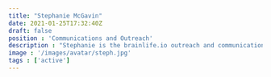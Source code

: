 ```yaml
---
title: "Stephanie McGavin"
date: 2021-01-25T17:32:40Z
draft: false
position : 'Communications and Outreach'
description : "Stephanie is the brainlife.io outreach and communications manager. She develops content for brainlife.io newsletters, blogs, video, and engages with the brainlife.io community members. Stephanie has a bachelor's degree in journalism from Michigan State University. She works for the Indiana Network Science Institute and the Collaborative Archive & Data Research Environment project. Prior to joining brainlife.io, Stephanie worked as an automotive journalist for trade publication Automotive News and as a social media and marketing manager for a Bloomington-area startup. She spends her free time playing roller derby and forcing people to look at pictures of her dog."
image : '/images/avatar/steph.jpg'
tags : ['active']
---
```


